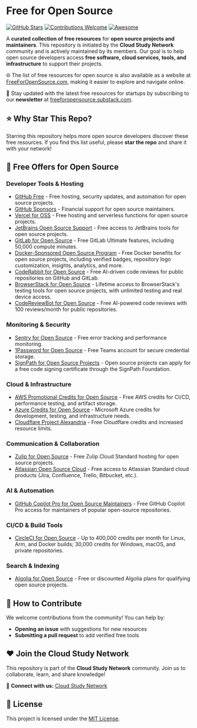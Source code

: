 # Free for Open Source

[![GitHub Stars](https://img.shields.io/github/stars/cloudcommunity/Free-for-Open-Source?style=social)](https://github.com/cloudcommunity/Free-for-Open-Source/stargazers)
[![Contributions Welcome](https://img.shields.io/badge/contributions-welcome-brightgreen.svg)](https://github.com/cloudcommunity/Free-for-Open-Source/pulls)
[![Awesome](https://awesome.re/badge.svg)](https://awesome.re)

A **curated collection of free resources** for **open source projects and maintainers**. This repository is initiated by the **Cloud Study Network** community and is actively maintained by its members. Our goal is to help open source developers access **free software, cloud services, tools, and infrastructure** to support their projects.

🌐 The list of free resources for open source is also available as a website at [FreeForOpenSource.com](https://freeforopensource.com/), making it easier to explore and navigate online.

📰 Stay updated with the latest free resources for startups by subscribing to our **newsletter** at [freeforopensource.substack.com](https://freeforopensource.substack.com/).

## ⭐ Why Star This Repo?

Starring this repository helps more open source developers discover these free resources. If you find this list useful, please **star the repo** and share it with your network!

## 🎁 Free Offers for Open Source

### Developer Tools & Hosting
- [GitHub Free](https://github.com/pricing) - Free hosting, security updates, and automation for open source projects.
- [GitHub Sponsors](https://github.com/sponsors) - Financial support for open source maintainers.
- [Vercel for OSS](https://vercel.com/oss) - Free hosting and serverless functions for open source projects.
- [JetBrains Open Source Support](https://www.jetbrains.com/community/opensource/) - Free access to JetBrains tools for open source projects.
- [GitLab for Open Source](https://about.gitlab.com/solutions/open-source/) - Free GitLab Ultimate features, including 50,000 compute minutes.
- [Docker-Sponsored Open Source Program](https://docs.docker.com/docker-hub/repos/manage/trusted-content/dsos-program/) - Free Docker benefits for open source projects, including verified badges, repository logo customization, insights, analytics, and more.
- [CodeRabbit for Open Source](https://www.coderabbit.ai/pricing) - Free AI-driven code reviews for public repositories on GitHub and GitLab.
- [BrowserStack for Open Source](https://www.browserstack.com/open-source) - Lifetime access to BrowserStack's testing tools for open source projects, with unlimited testing and real device access.
- [CodeReviewBot for Open Source](https://codereviewbot.ai/) - Free AI-powered code reviews with 100 reviews/month for public repositories.

### Monitoring & Security
- [Sentry for Open Source](https://sentry.io/for/open-source/) - Free error tracking and performance monitoring.
- [1Password for Open Source](https://github.com/1Password/for-open-source) - Free Teams account for secure credential storage.
- [SignPath for Open Source Projects](https://about.signpath.io/product/open-source) - Open source projects can apply for a free code signing certificate through the SignPath Foundation.

### Cloud & Infrastructure
- [AWS Promotional Credits for Open Source](https://aws.amazon.com/blogs/opensource/aws-promotional-credits-open-source-projects/) - Free AWS credits for CI/CD, performance testing, and artifact storage.
- [Azure Credits for Open Source](https://opensource.microsoft.com/azure-credits/) - Microsoft Azure credits for development, testing, and infrastructure needs.
- [Cloudflare Project Alexandria](https://www.cloudflare.com/en-gb/lp/project-alexandria/) - Free Cloudflare credits and increased resource limits.

### Communication & Collaboration
- [Zulip for Open Source](https://zulip.com/for/open-source/) - Free Zulip Cloud Standard hosting for open source projects.
- [Atlassian Open Source Cloud](https://www.atlassian.com/software/views/open-source-license-request) - Free access to Atlassian Standard cloud products (Jira, Confluence, Trello, Bitbucket, etc.).

### AI & Automation
- [GitHub Copilot Pro for Open Source Maintainers](https://docs.github.com/en/copilot/managing-copilot/managing-copilot-as-an-individual-subscriber/managing-your-github-copilot-pro-subscription/getting-free-access-to-copilot-pro-as-a-student-teacher-or-maintainer) - Free GitHub Copilot Pro access for maintainers of popular open-source repositories.

### CI/CD & Build Tools
- [CircleCI for Open Source](https://circleci.com/open-source/) - Up to 400,000 credits per month for Linux, Arm, and Docker builds; 30,000 credits for Windows, macOS, and private repositories.

### Search & Indexing
- [Algolia for Open Source](https://www.algolia.com/for-open-source) - Free or discounted Algolia plans for qualifying open source projects.

## 🤝 How to Contribute

We welcome contributions from the community! You can help by:
- **Opening an issue** with suggestions for new resources
- **Submitting a pull request** to add verified free tools

## ❤️ Join the Cloud Study Network

This repository is part of the **Cloud Study Network** community. Join us to collaborate, learn, and share knowledge!

🔗 **Connect with us:** [Cloud Study Network](https://cloudstudy.net/)

## 📜 License

This project is licensed under the [MIT License](LICENSE.md).
